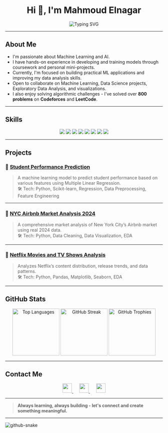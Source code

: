 <h1 align="center">Hi 👋, I'm Mahmoud Elnagar</h1>
<p align="center">
  <img src="https://readme-typing-svg.herokuapp.com?font=Fira+Code&weight=500&size=22&duration=3000&pause=1000&color=00F1FF&background=00000000&center=true&vCenter=true&width=600&lines=Machine+Learning+Engineer;" alt="Typing SVG" />
</p>

---

## About Me

- I'm passionate about Machine Learning and AI.  
- I have hands-on experience in developing and training models through coursework and personal mini-projects.  
- Currently, I'm focused on building practical ML applications and improving my data analysis skills.
- Open to collaborate on Machine Learning, Data Science projects, Exploratory Data Analysis, and visualizations.
- I also enjoy solving algorithmic challenges - I've solved over **800 problems** on **Codeforces** and **LeetCode**.  

---

## Skills

<p align="center">
  <img src="https://img.shields.io/badge/Python-3670A0?style=for-the-badge&logo=python&logoColor=ffdd54" />
  <img src="https://img.shields.io/badge/C++-00599C?style=for-the-badge&logo=c%2b%2b&logoColor=white" />
  <img src="https://img.shields.io/badge/NumPy-%23013243.svg?style=for-the-badge&logo=numpy&logoColor=white" />
  <img src="https://img.shields.io/badge/Pandas-%23150458.svg?style=for-the-badge&logo=pandas&logoColor=white" />
  <img src="https://img.shields.io/badge/Matplotlib-%23ffffff.svg?style=for-the-badge&logo=Matplotlib&logoColor=black" />
  <img src="https://img.shields.io/badge/scikit--learn-%23F7931E.svg?style=for-the-badge&logo=scikit-learn&logoColor=white" />
  <img src="https://img.shields.io/badge/Seaborn-3776AB?style=for-the-badge&logo=seaborn&logoColor=white">
  <img src="https://img.shields.io/badge/Jupyter-F37626?style=for-the-badge&logo=jupyter&logoColor=white">
</p>

---

## Projects

### 🔹 [Student Performance Prediction](https://github.com/Elnagar74/Student-Performance-Prediction)
> A machine learning model to predict student performance based on various features using Multiple Linear Regression.  
>  🛠 Tech: Python, Scikit-learn, Regression, Data Preprocessing, Feature Engineering

---

### 🔹 [NYC Airbnb Market Analysis 2024](https://github.com/Elnagar74/NYC-Airbnb-Project)
> A comprehensive market analysis of New York City’s Airbnb market using real 2024 data.  
>  🛠 Tech: Python, Data Cleaning, Data Visualization, EDA

---

### 🔹 [Netflix Movies and TV Shows Analysis](https://github.com/Elnagar74/Netflix-Movies-and-TV-Shows)
> Analyzes Netflix’s content distribution, release trends, and data patterns.  
>  🛠 Tech: Python, Pandas, Matplotlib, Seaborn, EDA

---

## GitHub Stats

<div align="center">
  <!-- Most Used Languages -->
  <img src="https://github-readme-stats.vercel.app/api/top-langs?username=elnagar74&layout=compact&card_width=320&langs_count=5&theme=tokyonight&hide_border=true" height="150" alt="Top Languages" />

  <!-- GitHub Streak -->
  <img src="https://streak-stats.demolab.com?user=elnagar74&mode=daily&theme=tokyonight&hide_border=true&border_radius=8" height="150" alt="GitHub Streak" />

  <!-- GitHub Trophies -->
  <img src="https://github-profile-trophy.vercel.app/?username=elnagar74&theme=tokyonight&no-frame=true&no-bg=true&margin-w=10&margin-h=10&row=1&column=5" height="150" alt="GitHub Trophies" />
</div>


---

## Contact Me

<p align="center">
  <a href="mailto:mhmoud.elnagar74@gmail.com">
    <img src="https://skillicons.dev/icons?i=gmail" height="30"/>
  </a>
  &nbsp;&nbsp;&nbsp;&nbsp;
  <a href="https://www.linkedin.com/in/elnagar74/">
    <img src="https://skillicons.dev/icons?i=linkedin" height="30"/>
  </a>
  &nbsp;&nbsp;&nbsp;&nbsp;
  <a href="https://github.com/Elnagar74">
    <img src="https://skillicons.dev/icons?i=github" height="30"/>
  </a>
</p>

---

> **Always learning, always building - let's connect and create something meaningful.**

---

<picture>
  <source media="(prefers-color-scheme: dark)" srcset="https://raw.githubusercontent.com/tobiasmeyhoefer/tobiasmeyhoefer/output/github-snake-dark.svg" />
  <source media="(prefers-color-scheme: light)" srcset="https://raw.githubusercontent.com/tobiasmeyhoefer/tobiasmeyhoefer/output/github-snake.svg" />
  <img alt="github-snake" src="https://raw.githubusercontent.com/tobiasmeyhoefer/tobiasmeyhoefer/output/github-snake.svg" />
</picture>


